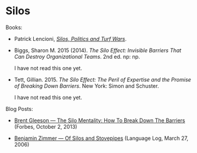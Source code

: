 # Silos

Books:

* Patrick Lencioni, [_Silos, Politics and Turf Wars_](../bibliography/books.md/#lencioni-2006).

* Biggs, Sharon M. 2015 (2014). _The Silo Effect: Invisible Barriers That Can Destroy Organizational Teams_. 2nd ed. np: np.

  I have not read this one yet.

* Tett, Gillian. 2015. _The Silo Effect: The Peril of Expertise and the Promise of Breaking Down Barriers_. New York: Simon and Schuster.

  I have not read this one yet.

Blog Posts:

* [Brent Gleeson — The Silo Mentality: How To Break Down The Barriers](https://www.forbes.com/sites/brentgleeson/2013/10/02/the-silo-mentality-how-to-break-down-the-barriers/) (Forbes, October 2, 2013)

* [Benjamin Zimmer — Of Silos and Stovepipes](http://itre.cis.upenn.edu/~myl/languagelog/archives/002964.html) (Language Log, March 27, 2006)

